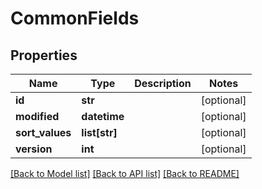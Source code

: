 # CommonFields

## Properties
Name | Type | Description | Notes
------------ | ------------- | ------------- | -------------
**id** | **str** |  | [optional] 
**modified** | **datetime** |  | [optional] 
**sort_values** | **list[str]** |  | [optional] 
**version** | **int** |  | [optional] 

[[Back to Model list]](README.md#documentation-for-models) [[Back to API list]](README.md#documentation-for-api-endpoints) [[Back to README]](README.md)


